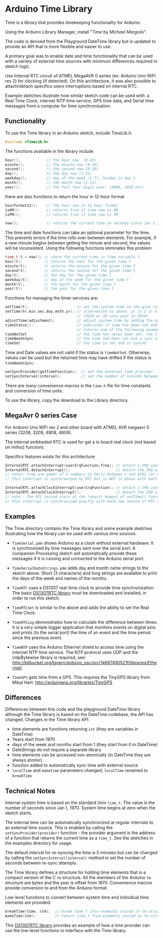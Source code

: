 # Arduino Time Library

Time is a library that provides timekeeping functionality for Arduino.

Using the Arduino Library Manager, install "*Time* by *Michael Margolis*".

The code is derived from the Playground DateTime library but is updated
to provide an API that is more flexible and easier to use.

A primary goal was to enable date and time functionality that can be used with
a variety of external time sources with minimum differences required in sketch logic.

Use Internal RTC circuit of ATMEL MegaAVR 0 series (ex: Arduino Uno WiFi rev 2) for clocking (if detected).
On this architecture, it was also possible to attach/detach specifics users interruptions based on internal RTC.

Example sketches illustrate how similar sketch code can be used with: a Real Time Clock,
internet NTP time service, GPS time data, and Serial time messages from a computer
for time synchronization.

## Functionality

To use the Time library in an Arduino sketch, include TimeLib.h.

```c
#include <TimeLib.h>
```

The functions available in the library include

```c
hour();            // the hour now  (0-23)
minute();          // the minute now (0-59)
second();          // the second now (0-59)
day();             // the day now (1-31)
weekday();         // day of the week (1-7), Sunday is day 1
month();           // the month now (1-12)
year();            // the full four digit year: (2009, 2010 etc)
```

there are also functions to return the hour in 12-hour format

```c
hourFormat12();    // the hour now in 12 hour format
isAM();            // returns true if time now is AM
isPM();            // returns true if time now is PM

now();             // returns the current time as seconds since Jan 1 1970
```

The time and date functions can take an optional parameter for the time. This prevents
errors if the time rolls over between elements. For example, if a new minute begins
between getting the minute and second, the values will be inconsistent. Using the
following functions eliminates this problem

```c
time_t t = now(); // store the current time in time variable t
hour(t);          // returns the hour for the given time t
minute(t);        // returns the minute for the given time t
second(t);        // returns the second for the given time t
day(t);           // the day for the given time t
weekday(t);       // day of the week for the given time t
month(t);         // the month for the given time t
year(t);          // the year for the given time t
```

Functions for managing the timer services are:

```c
setTime(t);                      // set the system time to the give time t
setTime(hr,min,sec,day,mnth,yr); // alternative to above, yr is 2 or 4 digit yr
                                 // (2010 or 10 sets year to 2010)
adjustTime(adjustment);          // adjust system time by adding the adjustment value
timeStatus();                    // indicates if time has been set and recently synchronized
                                 // returns one of the following enumerations:
timeNotSet                       // the time has never been set, the clock started on Jan 1, 1970
timeNeedsSync                    // the time had been set but a sync attempt did not succeed
timeSet                          // the time is set and is synced
```

Time and Date values are not valid if the status is `timeNotSet`. Otherwise, values can be used but
the returned time may have drifted if the status is `timeNeedsSync`. 	

```c
setSyncProvider(getTimeFunction);  // set the external time provider
setSyncInterval(interval);         // set the number of seconds between re-sync
```

There are many convenience macros in the `time.h` file for time constants and conversion
of time units.

To use the library, copy the download to the Library directory.

## MegaAvr 0 series Case
For Arduino Uno WiFi rev 2 and other board with ATMEL AVR megaavr 0 series (3208, 3209, 4808, 4809).

The internal embbeded RTC is used for get a in board real clock (not based on millis() function).

Specifics features exists for this architecture:

```c
InternalRTC.attachInterrupt(userIrqFunction,freq); // attach a IRQ user function called at the freq frequency
InternalRTC.detachInterrupt();                     // detach the IRQ user function
// notes: freq are power of 2 numbers in hertz between 1 and 8192 (or 0 to disable).
// this interrupt is synchronized by RTC but is NOT in phase with each new second of RTC clock

InternalRTC.attachClockInterrupt(userIrqFunction); // attach a IRQ user function called each new second
InternalRTC.detachClockInterrupt();                // detach the IRQ user function
// note : The RTC second start at the *exact* moment of setTime() function call.
// this interrupt is synchronized exactly with each new second of RTC clock
```


## Examples

The Time directory contains the Time library and some example sketches
illustrating how the library can be used with various time sources:

- `TimeSerial.pde` shows Arduino as a clock without external hardware.
  It is synchronized by time messages sent over the serial port.
  A companion Processing sketch will automatically provide these messages
  if it is running and connected to the Arduino serial port.

- `TimeSerialDateStrings.pde` adds day and month name strings to the sketch above.
  Short (3 characters) and long strings are available to print the days of
  the week and names of the months.

- `TimeRTC` uses a DS1307 real-time clock to provide time synchronization.
  The basic [DS1307RTC library][1] must be downloaded and installed,
  in order to run this sketch.

- `TimeRTCSet` is similar to the above and adds the ability to set the Real Time Clock.

- `TimeRTCLog` demonstrates how to calculate the difference between times.
  It is a very simple logger application that monitors events on digital pins
  and prints (to the serial port) the time of an event and the time period since
  the previous event.

- `TimeNTP` uses the Arduino Ethernet shield to access time using the internet NTP time service.
  The NTP protocol uses UDP and the UdpBytewise library is required, see:
  <http://bitbucket.org/bjoern/arduino_osc/src/14667490521f/libraries/Ethernet/>

- `TimeGPS` gets time from a GPS.
  This requires the TinyGPS library from Mikal Hart:
  <http://arduiniana.org/libraries/TinyGPS>

## Differences

Differences between this code and the playground DateTime library
although the Time library is based on the DateTime codebase, the API has changed.
Changes in the Time library API:

- time elements are functions returning `int` (they are variables in DateTime)
- Years start from 1970
- days of the week and months start from 1 (they start from 0 in DateTime)
- DateStrings do not require a separate library
- time elements can be accessed non-atomically (in DateTime they are always atomic)
- function added to automatically sync time with external source
- `localTime` and `maketime` parameters changed, `localTime` renamed to `breakTime`

## Technical Notes

Internal system time is based on the standard Unix `time_t`.
The value is the number of seconds since Jan 1, 1970.
System time begins at zero when the sketch starts.

The internal time can be automatically synchronized at regular intervals to an external time source.
This is enabled by calling the `setSyncProvider(provider)` function - the provider argument is
the address of a function that returns the current time as a `time_t`.
See the sketches in the examples directory for usage.

The default interval for re-syncing the time is 5 minutes but can be changed by calling the
`setSyncInterval(interval)` method to set the number of seconds between re-sync attempts.

The Time library defines a structure for holding time elements that is a compact version of the C `tm` structure.
All the members of the Arduino `tm` structure are bytes and the year is offset from 1970.
Convenience macros provide conversion to and from the Arduino format.

Low-level functions to convert between system time and individual time elements are provided:

```c
breakTime(time, &tm);  // break time_t into elements stored in tm struct
makeTime(&tm);         // return time_t from elements stored in tm struct
```

This [DS1307RTC library][1] provides an example of how a time provider
can use the low-level functions to interface with the Time library.

[1]:<https://github.com/PaulStoffregen/DS1307RTC>
